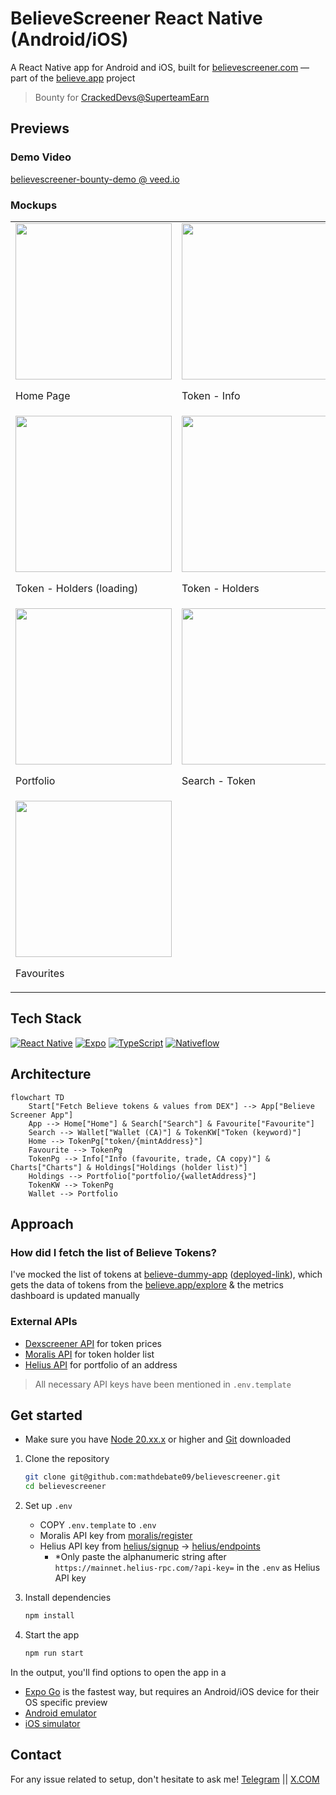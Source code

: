 # BelieveScreener React Native (Android/iOS)

A React Native app for Android and iOS, built for [believescreener.com](https://believescreener.com) — part of the [believe.app](https://believe.app) project
> Bounty for [CrackedDevs@SuperteamEarn](https://earn.superteam.fun/listing/build-react-native-mobile-app/)

## Previews

### Demo Video

[believescreener-bounty-demo @ veed.io](https://www.veed.io/view/e378e461-80bf-4fee-b0fe-a52577a5f72f?panel=share)

### Mockups

<table>
  <tr>
    <td>
      <img src="https://github.com/user-attachments/assets/25761b03-6393-41a5-b24b-00d1b931c7fd" width="250"/><br/>
      <p>Home Page</p>
    </td>
    <td>
      <img src="https://github.com/user-attachments/assets/b8c06254-e24d-472e-acd8-72b666f7cf57" width="250"/><br/>
      <p>Token - Info</p>
    </td>
    <td>
      <img src="https://github.com/user-attachments/assets/6a44c957-52d5-4ae5-9175-16b96f26bb4a" width="250"/><br/>
      <p>Token - Chart</p>
    </td>
  </tr>
  <tr>
    <td>
      <img src="https://github.com/user-attachments/assets/f596d71d-754e-4e7e-8172-891a99aa12f7" width="250"/><br/>
      <p>Token - Holders (loading)</p>
    </td>
    <td>
      <img src="https://github.com/user-attachments/assets/9a3d77b2-9180-48cb-9f23-d8634de37eb8" width="250"/><br/>
      <p>Token - Holders</p>
    </td>
    <td>
      <img src="https://github.com/user-attachments/assets/1a1d0c81-3eeb-4412-828c-9b1ac60669b8" width="250"/><br/>
      <p>Search - Portfolio</p>
    </td>
  </tr>
  <tr>
    <td>
      <img src="https://github.com/user-attachments/assets/2d5aab5c-4c47-46fe-917a-efe3a5ffbc84" width="250"/><br/>
      <p>Portfolio</p>
    </td>
    <td>
      <img src="https://github.com/user-attachments/assets/2e04c8a0-ef02-43e5-947d-afe332aa5c5d" width="250"/><br/>
      <p>Search - Token</p>
    </td>
    <td>
      <img src="https://github.com/user-attachments/assets/22f56bd3-e11a-41b3-8f8d-f39b261df7b6" width="250"/><br/>
      <p>Favourites (empty)</p>
    </td>
  </tr>
  <tr>
    <td>
      <img src="https://github.com/user-attachments/assets/575dcfef-b118-47ba-a19a-f30ef612247b" width="250"/><br/>
      <p>Favourites</p>
    </td>
  </tr>
</table>


## Tech Stack

[![React Native](https://img.shields.io/badge/react_native-%2320232a.svg?style=for-the-badge&logo=react&logoColor=%2361DAFB)](https://reactnative.dev/docs/getting-started)
[![Expo](https://img.shields.io/badge/expo-1C1E24?style=for-the-badge&logo=expo&logoColor=#D04A37)](https://docs.expo.dev/)
[![TypeScript](https://img.shields.io/badge/typescript-%23007ACC.svg?style=for-the-badge&logo=typescript&logoColor=white)](https://www.typescriptlang.org/docs/)
[![Nativeflow](https://img.shields.io/badge/Nativeflow-%2320232a.svg?style=for-the-badge&logo=react&logoColor=%2361DAFB)](https://nativeflow.js.org/docs/intro)

## Architecture

```mermaid
flowchart TD
    Start["Fetch Believe tokens & values from DEX"] --> App["Believe Screener App"]
    App --> Home["Home"] & Search["Search"] & Favourite["Favourite"]
    Search --> Wallet["Wallet (CA)"] & TokenKW["Token (keyword)"]
    Home --> TokenPg["token/{mintAddress}"]
    Favourite --> TokenPg
    TokenPg --> Info["Info (favourite, trade, CA copy)"] & Charts["Charts"] & Holdings["Holdings (holder list)"]
    Holdings --> Portfolio["portfolio/{walletAddress}"]
    TokenKW --> TokenPg
    Wallet --> Portfolio
```

## Approach

### How did I fetch the list of Believe Tokens?

I've mocked the list of tokens at [believe-dummy-app](https://github.com/mathdebate09/believeapp-dummy) ([deployed-link](https://believeapp-dummy.vercel.app/)), which gets the data of tokens from the [believe.app/explore](https://believe.app/api/tokens/explore) & the metrics dashboard is updated manually

### External APIs

- [Dexscreener API](https://docs.dexscreener.com/api/reference) for token prices
- [Moralis API](https://docs.moralis.com/web3-data-api/solana/reference/get-token-top-holders?network=mainnet&address=EPjFWdd5AufqSSqeM2qN1xzybapC8G4wEGGkZwyTDt1v&limit=100) for token holder list
- [Helius API](https://www.helius.dev/docs/api-reference/das/getassetsbyowner) for portfolio of an address

> All necessary API keys have been mentioned in `.env.template`

## Get started

- Make sure you have [Node 20.xx.x](https://nodejs.org/en/download/package-manager) or higher and [Git](https://git-scm.com/downloads) downloaded

1. Clone the repository
   ```bash
   git clone git@github.com:mathdebate09/believescreener.git
   cd believescreener
   ```

1. Set up `.env`
    - COPY `.env.template` to `.env`
    - Moralis API key from [moralis/register](https://admin.moralis.com/register)
    - Helius API key from [helius/signup](https://dashboard.helius.dev/signup) -> [helius/endpoints](https://dashboard.helius.dev/endpoints)
        - *Only paste the alphanumeric string after `https://mainnet.helius-rpc.com/?api-key=` in the `.env` as Helius API key
  
1. Install dependencies

   ```bash
   npm install
   ```

1. Start the app

   ```bash
   npm run start
   ```

In the output, you'll find options to open the app in a

- [Expo Go](https://expo.dev/go) is the fastest way, but requires an Android/iOS device for their OS specific preview
- [Android emulator](https://docs.expo.dev/workflow/android-studio-emulator/)
- [iOS simulator](https://docs.expo.dev/workflow/ios-simulator/)

## Contact

For any issue related to setup, don't hesitate to ask me!
[Telegram](https://t.me/jayowiee) || [X.COM](https://x.com/jaywoiee)
